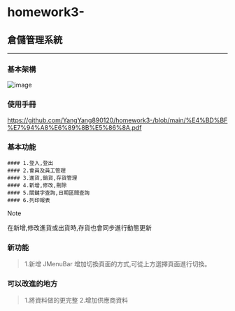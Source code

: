 # homework3-

## 倉儲管理系統
***

### 基本架構
![image](https://github.com/user-attachments/assets/6dc4c132-8ff0-4eac-b352-2a8ee5a854d7)

### 使用手冊
<https://github.com/YangYang890120/homework3-/blob/main/%E4%BD%BF%E7%94%A8%E6%89%8B%E5%86%8A.pdf>

### 基本功能
```
#### 1.登入,登出
#### 2.會員及員工管理
#### 3.進貨,銷貨,存貨管理
#### 4.新增,修改,刪除
#### 5.關鍵字查詢,日期區間查詢
#### 6.列印報表
```
> [!NOTE]
> 在新增,修改進貨或出貨時,存貨也會同步進行動態更新

### 新功能
> 1.新增 JMenuBar 增加切換頁面的方式,可從上方選擇頁面進行切換。
> 
### 可以改進的地方

> 1.將資料做的更完整
> 2.增加供應商資料


